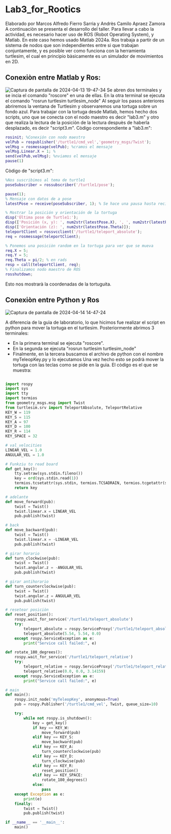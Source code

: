 # Lab3_for_Rootics
Elaborado por Marcos Alfredo Fierro Sarria y Andrès Camilo Apraez Zamora
A continuaciòn se presenta el desarrollo del taller.
Para llevar a cabo la actividad, es necesario hacer uso de ROS (Robot Operating System), y Matlab. En este caso hemos usado Matlab 2024a. 
Ros trabaja a partir de un sistema de nodos que son independientes entre si que trabajan conjuntamente, y es posible ver como funciona con la herramienta turtlesim, el cual en principio bàsicamente es un simulador de movimientos en 2D. 
## Conexiòn entre Matlab y Ros:
![Captura de pantalla de 2024-04-13 19-47-34](https://github.com/MarcosAlferoFierroSarriamfierros/Lab3_for_Rootics/assets/73545192/4d90fb66-aaf4-45b2-a2d2-065078005dc3)
Se abren dos terminales y se incia el comando "roscore" en una de ellas.
En la otra terminal se ejecuta el comando "rosrun turtlesim turtlesim_node"
Al seguir los pasos anteriores abriremos la ventana de Turtlesim y observaremos una tortuga sobre un fondo azul. Para trabajar con la tortuga desde Matlab, hemos hecho dos scripts, uno que se conecta con el nodo maestro es decir "lab3.m" y otro que realiza la lectura de la posiciòn de la lectura despuès de haberla desplazado, es decir "script3.m".
Còdigo correspondiente a "lab3.m":
```matlab
rosinit; %Conexión con nodo maestro
velPub = rospublisher('/turtle1/cmd_vel','geometry_msgs/Twist'); 
velMsg = rosmessage(velPub); %cramos el mensaje
velMsg.Linear.X = 1; %
send(velPub,velMsg); %nviamos el mensaje
pause(1)
``` 
Còdigo de "script3.m":
```matlab
%Nos suscribimos al tema de turtle1
poseSubscriber = rossubscriber('/turtle1/pose');

pause(1); 
% Mensaje con datos de a pose
latestPose = receive(poseSubscriber, 1); % Se hace una pausa hasta recibir un mensaje

% Mostrar la posición y orientación de la tortuga
disp('Última pose de Turtle1:');
disp(['Posición (x, y): ', num2str(latestPose.X), ', ', num2str(latestPose.Y)]);
disp(['Orientación (z): ', num2str(latestPose.Theta)]);
teleportClient = rossvcclient('/turtle1/teleport_absolute');
req = rosmessage(teleportClient);

% Ponemos una posiciòn random en la tortuga para ver que se mueva
req.X = 5; 
req.Y = 5; 
req.Theta = pi/2; % en rads
resp = call(teleportClient, req);
% Finalizamos nodo maestro de ROS
rosshutdown;
```

Esto nos mostrarà la coordenadas de la tortuguita.
## Conexiòn entre Python y Ros
![Captura de pantalla de 2024-04-14 14-47-24](https://github.com/MarcosAlferoFierroSarriamfierros/Lab3_for_Rootics/assets/73545192/a2c5d669-bac3-4a00-931a-758531b1d14d)

A diferencia de la guìa de laboratorio, lo que hicimos fue realizar el script en python para mover la tortuga en el turtlesim. Posteriormente abrimos 3 terminales:
- En la primera terminal se ejecuta "roscore".
- En la segunda se ejecuta "rosrun turtlesim turtlesim_node"
- Finalmente, en la tercera buscamos el archivo de python con el nombre myTeleopKey.py y lo ejecutamos
Una vez hecho esto se podrà mover la tortuga con las teclas como se pide en la guìa.
El còdigo es el que se muestra:
```python

import rospy
import sys
import tty
import termios
from geometry_msgs.msg import Twist
from turtlesim.srv import TeleportAbsolute, TeleportRelative
KEY_W = 119
KEY_S = 115
KEY_A = 97
KEY_D = 100
KEY_R = 114
KEY_SPACE = 32

# val_velocities
LINEAR_VEL = 1.0
ANGULAR_VEL = 1.0

# Funkziu to read board
def get_key():
    tty.setraw(sys.stdin.fileno())
    key = ord(sys.stdin.read(1))
    termios.tcsetattr(sys.stdin, termios.TCSADRAIN, termios.tcgetattr(sys.stdin))
    return key

# adelante
def move_forward(pub):
    twist = Twist()
    twist.linear.x = LINEAR_VEL
    pub.publish(twist)

# back
def move_backward(pub):
    twist = Twist()
    twist.linear.x = -LINEAR_VEL
    pub.publish(twist)

# girar horario
def turn_clockwise(pub):
    twist = Twist()
    twist.angular.z = -ANGULAR_VEL
    pub.publish(twist)

# girar antihorario
def turn_counterclockwise(pub):
    twist = Twist()
    twist.angular.z = ANGULAR_VEL
    pub.publish(twist)

# resetear posiciòn
def reset_position():
    rospy.wait_for_service('/turtle1/teleport_absolute')
    try:
        teleport_absolute = rospy.ServiceProxy('/turtle1/teleport_absolute', TeleportAbsolute)
        teleport_absolute(5.54, 5.54, 0.0)
    except rospy.ServiceException as e:
        print("Service call failed:", e)

def rotate_180_degrees():
    rospy.wait_for_service('/turtle1/teleport_relative')
    try:
        teleport_relative = rospy.ServiceProxy('/turtle1/teleport_relative', TeleportRelative)
        teleport_relative(0.0, 0.0, 3.14159)
    except rospy.ServiceException as e:
        print("Service call failed:", e)

# main
def main():
    rospy.init_node('myTeleopKey', anonymous=True)
    pub = rospy.Publisher('/turtle1/cmd_vel', Twist, queue_size=10)

    try:
        while not rospy.is_shutdown():
            key = get_key()
            if key == KEY_W:
                move_forward(pub)
            elif key == KEY_S:
                move_backward(pub)
            elif key == KEY_A:
                turn_counterclockwise(pub)
            elif key == KEY_D:
                turn_clockwise(pub)
            elif key == KEY_R:
                reset_position()
            elif key == KEY_SPACE:
                rotate_180_degrees()
            else:
                pass
    except Exception as e:
        print(e)
    finally:
        twist = Twist()
        pub.publish(twist)

if __name__ == '__main__':
    main()
```
